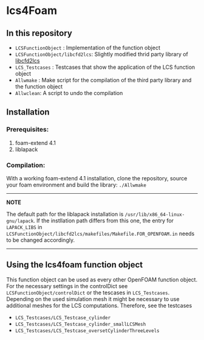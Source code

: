 #  lcs4Foam
## In this repository
 - `LCSFunctionObject` :        Implementation of the function object
 - `LCSFunctionObject/libcfd2lcs`: Slightly modified thrid party library of [libcfd2lcs](https://github.com/justin-finn/libcfd2lcs)
 - `LCS_Testcases` : Testcases that show the application of the LCS function object
 - `Allwmake` : Make script for the compilation of the third party library and the function object
 - `Allwclean`: A script to undo the compilation

## Installation
### Prerequisites:

 1. foam-extend 4.1
 2. liblapack
 
### Compilation:
With a working foam-extend 4.1 installation, clone the repository, source your foam environment and build the library:
`./Allwmake`

---
**NOTE**

The default path for the liblapack installation is `/usr/lib/x86_64-linux-gnu/lapack`. If the instllation path differs from this one, the entry for `LAPACK_LIBS` in `LCSFunctionObject/libcfd2lcs/makefiles/Makefile.FOR_OPENFOAM.in` needs to be changed accordingly. 

---
## Using the lcs4foam function object
This function object can be used as every other OpenFOAM function object. For the necessary settings in the controlDict see `LCSFunctionObject/controlDict` or the  tescases in `LCS_Testcases`. 
Depending on the used simulation mesh it might be necessary to use additional meshes for the LCS computations. Therefore, see the testcases
- `LCS_Testcases/LCS_Testcase_cylinder`
- `LCS_Testcases/LCS_Testcase_cylinder_smallLCSMesh`
- `LCS_Testcases/LCS_Testcase_oversetCylinderThreeLevels`